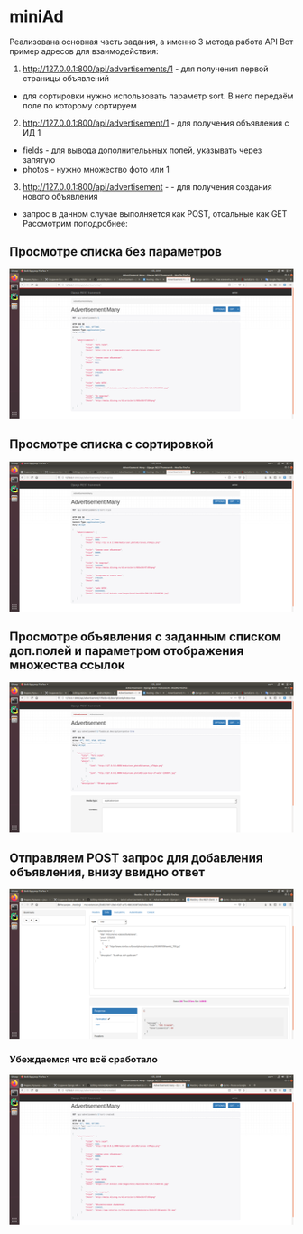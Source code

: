 # miniAd
 
Реализована основная часть задания, а именно 3 метода работа API
Вот пример адресов для взаимодействия:


1. http://127.0.0.1:800/api/advertisements/1 - для получения первой страницы объявлений
  * для сортировки нужно использовать параметр sort. В него передаём поле по которому сортируем
2. http://127.0.0.1:800/api/advertisement/1 - для получения объявления с ИД 1
  * fields - для вывода дополнителььных полей, указывать через запятую
  * photos - нужно множество фото или 1
3. http://127.0.0.1:800/api/advertisement -  - для получения создания нового объявления
  * запрос в данном случае выполняется как POST, отсальные как GET
Рассмотрим поподробнее:


## Просмотре списка без параметров
![Просмотре списка без параметров](https://github.com/andru196/miniAd/blob/master/screenshots/1.png)
## Просмотре списка с сортировкой
![Просмотре списка с сортировкой](https://github.com/andru196/miniAd/blob/master/screenshots/3.png)
## Просмотре объявления с заданным списком доп.полей и параметром отображения множества ссылок
![Просмотре объявления с заданным списком доп.полей и параметром отображения множества ссылок](https://github.com/andru196/miniAd/blob/master/screenshots/2.png)
## Отправляем POST запрос для добавления объявления, внизу ввидно ответ
![Отправляем POST запрос для добавления объявления, внизу ввидно ответ](https://github.com/andru196/miniAd/blob/master/screenshots/4.png)
### Убеждаемся что всё сработало
![Убеждаемся что всё сработало](https://github.com/andru196/miniAd/blob/master/screenshots/5.png)
